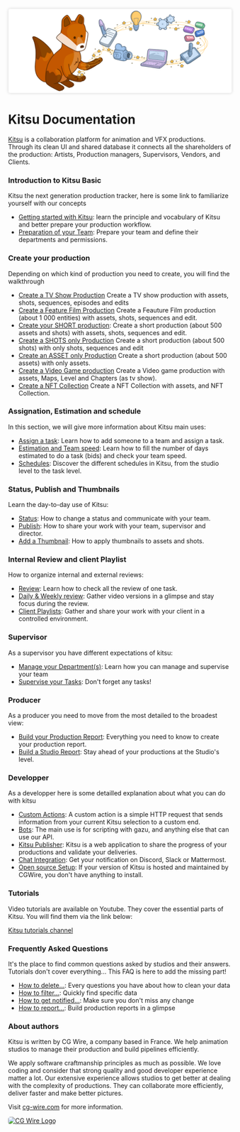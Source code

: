 <style>
img {
  border: 1px solid #EEE;
  box-shadow: 0 0 6px 0px #DDD;
  border-radius: 5px;
}

img[src$='#logo-cgwire'],
img[src$='#logo-kitsu'] {
  border: 0;
  box-shadow: none;
}
</style>

![Kitsu Banner](./img/kitsu-banner.png#logo-kitsu)

# Kitsu Documentation

[Kitsu](https://cg-wire.com/kitsu) is a collaboration platform for animation and VFX productions. Through
its clean UI and shared database it connects all the shareholders of the
production: Artists, Production managers, Supervisors, Vendors, and Clients.

### Introduction to Kitsu Basic

Kitsu the next generation production tracker, here is some link to familiarize yourself with our concepts

* [Getting started with Kitsu](configure-kitsu/README.md): learn the principle and vocabulary of Kitsu and better prepare your production workflow.
* [Preparation of your Team](team/README.md): Prepare your team and define their departments and permissions.

### Create your production

Depending on which kind of production you need to create, you will find the walkthrough

  * [Create a TV Show Production](tvshow/README.md) Create a TV show production with assets, shots, sequences, episodes and edits
  * [Create a Feature Film Production](feature/README.md) Create a Feauture Film production (about 1 000 entities) with assets, shots, sequences and edit.
* [Create your SHORT production](short/README.md): Create a short production (about 500 assets and shots) with assets, shots, sequences and edit.
 * [Create a SHOTS only Production](short-shot/README.md) Create a short production (about 500 shots) with only shots, sequences and edit
  * [Create an ASSET only Production](short-asset/README.md) Create a short production (about 500 assets) with only assets.
  * [Create a Video Game production](videogame/README.md) Create a Video game production with assets, Maps, Level and Chapters (as tv show).
  * [Create a NFT Collection](nft/README.md) Create a NFT Collection with assets, and NFT Collection.


### Assignation, Estimation and schedule

In this section, we will give more information about Kitsu main uses:

* [Assign a task](assignation/README.md): Learn how to add someone to a team and assign a task.
* [Estimation and Team speed](estimation/README.md): Learn how to fill the number of days estimated to do a task (bids) and check your team speed.
* [Schedules](schedules/README.md): Discover the different schedules in Kitsu, from the studio level to the task level.

### Status, Publish and Thumbnails

Learn the day-to-day use of Kitsu:

* [Status](status/README.md): How to change a status and communicate with your team.
* [Publish](publish/README.md): How to share your work with your team, supervisor and director.
* [Add a Thumbnail](thumbnails/README.md): How to apply thumbnails to assets and shots.

### Internal Review and client Playlist

How to organize internal and external reviews:

* [Review](review/README.md): Learn how to check all the review of one task.
* [Daily & Weekly review](review-weekly/README.md): Gather video versions in a glimpse and stay focus during the review.
* [Client Playlists](playlist-client/README.md): Gather and share your work with your client in a controlled environment.


### Supervisor

As a supervisor you have different expectations of kitsu:

* [Manage your Department(s)](supervisor-team/README.md): Learn how you can manage and supervise your team
* [Supervise your Tasks](supervisor-tasks/README.md): Don't forget any tasks!

### Producer

As a producer you need to move from the most detailed to the broadest view:

* [Build your Production Report](production-report/README.md): Everything you need to know to create your production report.
* [Build a Studio Report](studio-report/README.md): Stay ahead of your productions at the Studio's level.


### Developper

As a developper here is some detailled explanation about what you can do with kitsu

* [Custom Actions](custom-actions/README.md): A custom action is a simple HTTP request that sends information from your current Kitsu selection to a custom end.
* [Bots](bots/README.md): The main use is for scripting with gazu, and anything else that can use our API.
* [Kitsu Publisher](publisher/README.md): Kitsu is a web application to share the progress of your productions and validate your deliveries.
* [Chat Integration](chat-integration/README.md): Get your notification on Discord, Slack or Mattermost.
* [Open source Setup](installation/README.md): If your version of Kitsu is hosted and maintained by CGWire, you don't have anything to install.




### Tutorials

Video tutorials are available on Youtube. They cover the essential parts of
Kitsu. You will find them via the link below:

[Kitsu tutorials channel](https://www.youtube.com/playlist?list=PLp_1gB5ZBHXqnQgZ4TCrAt7smxesaDo29)


### Frequently Asked Questions

It's the place to find common questions asked by studios and their answers.
Tutorials don't cover everything... This FAQ is here to add the missing part!

* [How to delete...](faq-deletion): Every questions you have about how to clean your data
* [How to filter...](faq-filter): Quickly find specific data
* [How to get notified...](faq-notification): Make sure you don't miss any change
* [How to report...](faq-production-report): Build production reports in a glimpse


### About authors

Kitsu is written by CG Wire, a company based in France. We help animation studios to manage their production and build pipelines efficiently.

We apply software craftmanship principles as much as possible. We love coding
and consider that strong quality and good developer experience matter a lot.
Our extensive experience allows studios to get better at dealing with the
complexity of productions. They can collaborate more efficiently, deliver
faster and make better pictures.

Visit [cg-wire.com](https://cg-wire.com) for more information.

[![CG Wire Logo](./img/cgwire.png#logo-cgwire)](https://cg-wire.com)
